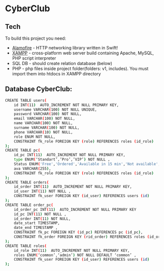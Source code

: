 # CyberClub

## Tech

To build this project you need:

- [Alamofire](https://github.com/Alamofire/Alamofire) - HTTP networking library written in Swift!
- [XAMPP](https://www.apachefriends.org/ru/index.html) - cross-platform web server build containing Apache, MySQL, PHP script interpreter
- SQL DB - should create relation database (below)
- PHP - php files inside project folder(folders: v1, includes). You must import them into htdocs in XAMPP directory

## Database CyberClub:
```sh
CREATE TABLE users(
    id INT(11)  AUTO_INCREMENT NOT NULL PRIMARY KEY,
    username VARCHAR(100) NOT NULL UNIQUE,
    password VARCHAR(100) NOT NULL,
    email VARCHAR(100) NOT NULL,
    name VARCHAR(100) NOT NULL,
    surname VARCHAR(100) NOT NULL,
    phone VARCHAR(10) NOT NULL,
    role ENUM NOT NULL,
    CONSTRAINT fk_role FOREIGN KEY (role) REFERENCES roles (id_role)
);
CREATE TABLE pc(
    id_pc INT(11)  AUTO_INCREMENT NOT NULL PRIMARY KEY,
    type ENUM(‘Standart’,’Pro’,’VIP’) NOT NULL ,
    Status ENUM('Free','Ordered','Available in 15 min','Not available','Busy')
    ava VARCHAR(255),
    CONSTRAINT fk_role FOREIGN KEY (role) REFERENCES roles (id_role)
);
CREATE TABLE orders(
    id_order INT(11)  AUTO_INCREMENT NOT NULL PRIMARY KEY,
    id_user INT(11) NOT NULL ,
    CONSTRAINT fk_user FOREIGN KEY (id_user) REFERENCES users (id)
);
CREATE TABLE order_pc(
    id_order_pc INT(11)  AUTO_INCREMENT NOT NULL PRIMARY KEY
    id_pc INT(11) NOT NULL ,
    id_order INT(11) NOT NULL,
    date_start TIMESTAMP,
    date_end TIMESTAMP ,
    CONSTRAINT fk_pc FOREIGN KEY (id_pc) REFERENCES pc (id_pc),
    CONSTRAINT fk_order FOREIGN KEY (rid_order) REFERENCES roles (id_order)
);
CREATE TABLE roles(
    id_role INT(11)  AUTO_INCREMENT NOT NULL PRIMARY KEY,
    roles ENUM(‘common’,‘admin’) NOT NULL DEFAULT ‘common’ ,
    CONSTRAINT fk_user FOREIGN KEY (id_user) REFERENCES users (id)
);
```
